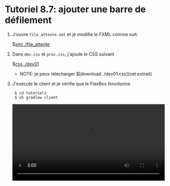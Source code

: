 # Tutoriel 8.7: ajouter une barre de défilement

1. J'ouvre `file_attente.xml` et je modifie le FXML comme suit:

    $[xml ./file_attente]()

1. Dans `dev.css` et `proc.css`, j'ajoute le CSS suivant

    $[css ./dev01]()

    * NOTE: je peux télécharger $[download ./dev01.css](cet extrait)


1. J'exécute le client et je vérifie que le FlexBox fonctionne

        $ cd tutoriels
        $ sh gradlew client

    <video width="100%" src="defilement.mp4" type="video/mp4" loop nocontrols autoplay>

    
